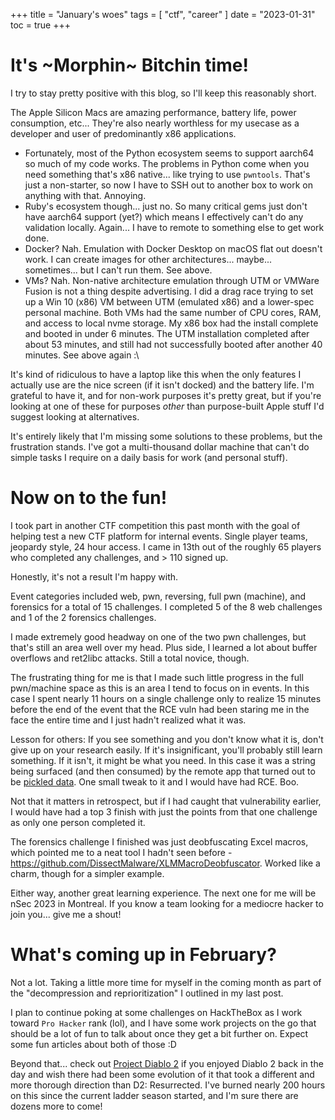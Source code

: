 +++
title = "January's woes"
tags = [
    "ctf",
    "career"
]
date = "2023-01-31"
toc = true
+++

# It's ~Morphin~ Bitchin time!

I try to stay pretty positive with this blog, so I'll keep this reasonably short. 

The Apple Silicon Macs are amazing performance, battery life, power consumption, etc... They're also nearly worthless for my usecase as a developer and user of predominantly x86 applications. 

- Fortunately, most of the Python ecosystem seems to support aarch64 so much of my code works. The problems in Python come when you need something that's x86 native... like trying to use `pwntools`. That's just a non-starter, so now I have to SSH out to another box to work on anything with that. Annoying. 
- Ruby's ecosystem though... just no. So many critical gems just don't have aarch64 support (yet?) which means I effectively can't do any validation locally. Again... I have to remote to something else to get work done.
- Docker? Nah. Emulation with Docker Desktop on macOS flat out doesn't work. I can create images for other architectures... maybe... sometimes... but I can't run them. See above.
- VMs? Nah. Non-native architecture emulation through UTM or VMWare Fusion is not a thing despite advertising. I did a drag race trying to set up a Win 10 (x86) VM between UTM (emulated x86) and a lower-spec personal machine. Both VMs had the same number of CPU cores, RAM, and access to local nvme storage. My x86 box had the install complete and booted in under 6 minutes. The UTM installation completed after about 53 minutes, and still had not successfully booted after another 40 minutes. See above again :\

It's kind of ridiculous to have a laptop like this when the only features I actually use are the nice screen (if it isn't docked) and the battery life. I'm grateful to have it, and for non-work purposes it's pretty great, but if you're looking at one of these for purposes _other_ than purpose-built Apple stuff I'd suggest looking at alternatives.

It's entirely likely that I'm missing some solutions to these problems, but the frustration stands. I've got a multi-thousand dollar machine that can't do simple tasks I require on a daily basis for work (and personal stuff).

# Now on to the fun!

I took part in another CTF competition this past month with the goal of helping test a new CTF platform for internal events. Single player teams, jeopardy style, 24 hour access. I came in 13th out of the roughly 65 players who completed any challenges, and > 110 signed up.

Honestly, it's not a result I'm happy with. 

Event categories included web, pwn, reversing, full pwn (machine), and forensics for a total of 15 challenges. I completed 5 of the 8 web challenges and 1 of the 2 forensics challenges.

I made extremely good headway on one of the two pwn challenges, but that's still an area well over my head. Plus side, I learned a lot about buffer overflows and ret2libc attacks. Still a total novice, though.

The frustrating thing for me is that I made such little progress in the full pwn/machine space as this is an area I tend to focus on in events. In this case I spent nearly 11 hours on a single challenge only to realize 15 minutes before the end of the event that the RCE vuln had been staring me in the face the entire time and I just hadn't realized what it was.

Lesson for others: If you see something and you don't know what it is, don't give up on your research easily. If it's insignificant, you'll probably still learn something. If it isn't, it might be what you need. In this case it was a string being surfaced (and then consumed) by the remote app that turned out to be [pickled data](https://docs.python.org/3/library/pickle.html). One small tweak to it and I would have had RCE. Boo.

Not that it matters in retrospect, but if I had caught that vulnerability earlier, I would have had a top 3 finish with just the points from that one challenge as only one person completed it.

The forensics challenge I finished was just deobfuscating Excel macros, which pointed me to a neat tool I hadn't seen before - https://github.com/DissectMalware/XLMMacroDeobfuscator. Worked like a charm, though for a simpler example.

Either way, another great learning experience. The next one for me will be nSec 2023 in Montreal. If you know a team looking for a mediocre hacker to join you... give me a shout!

# What's coming up in February?

Not a lot. Taking a little more time for myself in the coming month as part of the "decompression and reprioritization" I outlined in my last post.

I plan to continue poking at some challenges on HackTheBox as I work toward `Pro Hacker` rank (lol), and I have some work projects on the go that should be a lot of fun to talk about once they get a bit further on. Expect some fun articles about both of those :D

Beyond that... check out [Project Diablo 2](http://live.projectdiablo2.com/) if you enjoyed Diablo 2 back in the day and wish there had been some evolution of it that took a different and more thorough direction than D2: Resurrected. I've burned nearly 200 hours on this since the current ladder season started, and I'm sure there are dozens more to come!
